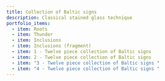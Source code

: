```yaml
---
title: Collection of Baltic signs
description: Classical stained glass technique
portfolio_items:
  - item: Roots
  - item: Thunder
  - item: Inclusions
  - item: Inclusions (fragment)
  - item: 1 - Twelve piece collection of Baltic signs
  - item: 2 - Twelve piece collection of Baltic signs
  - item: "3 - Twelve piece collection of Baltic signs "
  - item: "4 - Twelve piece collection of Baltic signs "
---
```

